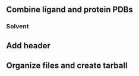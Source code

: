 
## Combine ligand and protein PDBs

### Solvent

## Add header

## Organize files and create tarball
